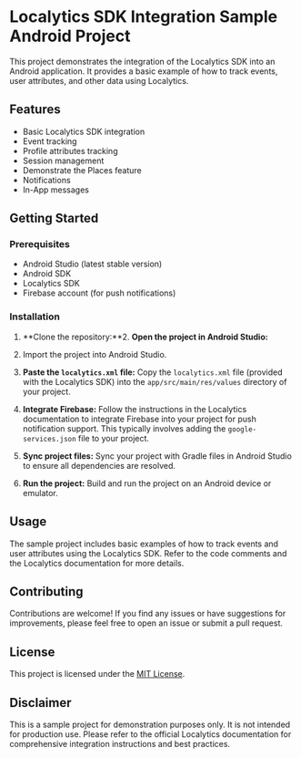 # Localytics SDK Integration Sample Android Project

This project demonstrates the integration of the Localytics SDK into an Android application. It provides a basic example of how to track events, user attributes, and other data using Localytics.

## Features

* Basic Localytics SDK integration
* Event tracking
* Profile attributes tracking
* Session management
* Demonstrate the Places feature
* Notifications 
* In-App messages

## Getting Started

### Prerequisites

* Android Studio (latest stable version)
* Android SDK
* Localytics SDK
* Firebase account (for push notifications)

### Installation

1. **Clone the repository:**2. **Open the project in Android Studio:**

2. Import the project into Android Studio.

3. **Paste the `localytics.xml` file:**
   Copy the `localytics.xml` file (provided with the Localytics SDK) into the `app/src/main/res/values` directory of your project.

4. **Integrate Firebase:**
   Follow the instructions in the Localytics documentation to integrate Firebase into your project for push notification support. This typically involves adding the `google-services.json` file to your project.

5. **Sync project files:**
   Sync your project with Gradle files in Android Studio to ensure all dependencies are resolved.

6. **Run the project:**
   Build and run the project on an Android device or emulator.

## Usage

The sample project includes basic examples of how to track events and user attributes using the Localytics SDK. Refer to the code comments and the Localytics documentation for more details.

## Contributing

Contributions are welcome! If you find any issues or have suggestions for improvements, please feel free to open an issue or submit a pull request.

## License

This project is licensed under the [MIT License](LICENSE).

## Disclaimer

This is a sample project for demonstration purposes only. It is not intended for production use. Please refer to the official Localytics documentation for comprehensive integration instructions and best practices.